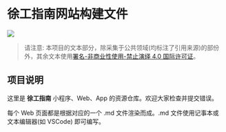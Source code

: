 # 徐工指南网站构建文件
![](https://img.shields.io/badge/发起人-盐泡-blue.svg?style=for-the-badge)

> 请注意: 本项目的文本部分，除采集于公共领域(均标注了引用来源)的部份外，其余文本使用[署名-非商业性使用-禁止演绎 4.0 国际许可证](https://creativecommons.org/licenses/by-nc-nd/4.0/)。

## 项目说明

这里是 **徐工指南** 小程序、Web、App 的资源仓库。欢迎大家检查并提交错误。

每个 Web 页面都是根据对应的一个 .md 文件渲染而成。.md 文件使用记事本或文本编辑器(如 VSCode) 即可编写。